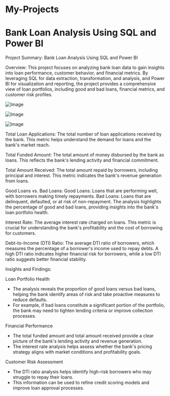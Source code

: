 # My-Projects


# Bank Loan Analysis Using SQL and Power BI

Project Summary: Bank Loan Analysis Using SQL and Power BI

Overview:
This project focuses on analyzing bank loan data to gain insights into loan performance, customer behavior, and financial metrics. By leveraging  SQL for data extraction, transformation, and analysis, and Power BI for visualization and reporting, the project provides a comprehensive view of loan portfolios, including good and bad loans, financial metrics, and customer risk profiles.

![Image](https://github.com/user-attachments/assets/bb04b987-3aa4-4b6d-80b7-266b8ed670d5)

![Image](https://github.com/user-attachments/assets/a6d448f4-5123-493d-ae8a-59399fe14c67)

![Image](https://github.com/user-attachments/assets/328d51f8-52ea-4dd3-9a9c-056c581cb84b)

Total Loan Applications:
   The total number of loan applications received by the bank.
   This metric helps understand the demand for loans and the bank's market reach.

Total Funded Amount:
   The total amount of money disbursed by the bank as loans.
   This reflects the bank's lending activity and financial commitment.

Total Amount Received:
   The total amount repaid by borrowers, including principal and interest.
   This metric indicates the bank's revenue generation from loans.

Good Loans vs. Bad Loans:
 Good Loans: Loans that are performing well, with borrowers making timely repayments.
 Bad Loans: Loans that are delinquent, defaulted, or at risk of non-repayment.
The analysis highlights the percentage of good and bad loans, providing insights into the bank's loan portfolio health.


Interest Rate:
The average interest rate charged on loans.
 This metric is crucial for understanding the bank's profitability and the cost of borrowing for customers.

Debt-to-Income (DTI) Ratio:
The average DTI ratio of borrowers, which measures the percentage of a borrower's income used to repay debts. A high DTI ratio indicates higher financial risk for borrowers, while a low DTI ratio suggests better financial stability.

Insights and Findings:

Loan Portfolio Health
   - The analysis reveals the proportion of good loans versus bad loans, helping the bank identify areas of risk and take proactive measures to reduce defaults.
   - For example, if bad loans constitute a significant portion of the portfolio, the bank may need to tighten lending criteria or improve collection processes.

Financial Performance
   - The total funded amount and total amount received provide a clear picture of the bank's lending activity and revenue generation.
   - The interest rate analysis helps assess whether the bank's pricing strategy aligns with market conditions and profitability goals.

Customer Risk Assessment
   - The DTI ratio analysis helps identify high-risk borrowers who may struggle to repay their loans.
   - This information can be used to refine credit scoring models and improve loan approval processes.



